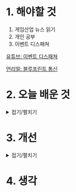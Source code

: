 
# 1. 해야할 것

1. 게임산업 뉴스 읽기 
2. 개인 공부  
3. 이벤트 디스패쳐

[유튜브: 이벤트 디스패쳐](https://youtu.be/uBl9kIdOT-k?si=h9KjIsB9iDoGfniY)

[언리얼: 블루프린트 통신](https://dev.epicgames.com/community/learning/courses/LWv/unreal-engine-blueprint-communication/OzK8/unreal-engine-introduction-to-blueprint-communication)


# 2. 오늘 배운 것

<details>
<summary>접기/펼치기</summary>




</details>




# 3. 개선


<details>
<summary>접기/펼치기</summary>


</details>



# 4. 생각


